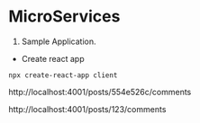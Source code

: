 # MicroServices

1. Sample Application.
  
  * Create react app
   
   `npx create-react-app client`

   http://localhost:4001/posts/554e526c/comments

   http://localhost:4001/posts/123/comments
